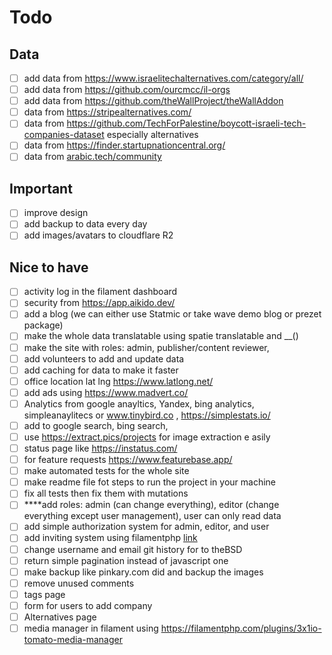 # Todo

## Data

-   [ ] add data from https://www.israelitechalternatives.com/category/all/
-   [ ] add data from https://github.com/ourcmcc/il-orgs
-   [ ] add data from https://github.com/theWallProject/theWallAddon
-   [ ] data from https://stripealternatives.com/
-   [ ] data from https://github.com/TechForPalestine/boycott-israeli-tech-companies-dataset especially alternatives
-   [ ] data from https://finder.startupnationcentral.org/
-   [ ] data from [arabic.tech/community](https://arabic.tech/community/topic/8348/8348-%D8%A8%D8%AF%D8%A7%D8%A6%D9%84-%D8%A7%D9%84%D8%A3%D8%AF%D9%88%D8%A7%D8%AA-%D8%A7%D9%84%D8%A7%D8%B3%D8%B1%D8%A7%D8%A6%D9%8A%D9%84%D9%8A%D8%A9-%D9%81%D9%8A-%D8%A7%D9%84%D8%AA%D9%83)

## Important

-   [ ] improve design
-   [ ] add backup to data every day
-   [ ] add images/avatars to cloudflare R2

## Nice to have

-   [ ] activity log in the filament dashboard
-   [ ] security from https://app.aikido.dev/
-   [ ] add a blog (we can either use Statmic or take wave demo blog or prezet package)
-   [ ] make the whole data translatable using spatie translatable and \_\_()
-   [ ] make the site with roles: admin, publisher/content reviewer,
-   [ ] add volunteers to add and update data
-   [ ] add caching for data to make it faster
-   [ ] office location lat lng https://www.latlong.net/
-   [ ] add ads using https://www.madvert.co/
-   [ ] Analytics from google anayltics, Yandex, bing analytics, simpleanaylitecs
        or www.tinybird.co , https://simplestats.io/
-   [ ] add to google search, bing search,
-   [ ] use https://extract.pics/projects for image extraction e asily
-   [ ] status page like https://instatus.com/
-   [ ] for feature requests https://www.featurebase.app/
-   [ ] make automated tests for the whole site
-   [ ] make readme file fot steps to run the project in your machine
-   [ ] fix all tests then fix them with mutations
-   [ ] \*\*\*\*add roles: admin (can change everything), editor (change everything except user management), user can
        only
        read data
-   [ ] add simple authorization system for admin, editor, and user
-   [ ] add inviting system using
        filamentphp [link](https://filamentapps.dev/blog/filament-invite-only-registration-via-email-invitations)
-   [ ] change username and email git history for to theBSD
-   [ ] return simple pagination instead of javascript one
-   [ ] make backup like pinkary.com did and backup the images
-   [ ] remove unused comments
-   [ ] tags page
-   [ ] form for users to add company
-   [ ] Alternatives page
-   [ ] media manager in filament using https://filamentphp.com/plugins/3x1io-tomato-media-manager
